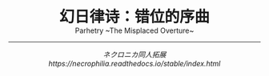 <div style="text-align: center;">
<span style="font-size: 30px;"><b>幻日律诗：错位的序曲</b></span><br>
Parhetry ~The Misplaced Overture~
<HR>
<i>ネクロニカ同人拓展<br>
https://necrophilia.readthedocs.io/stable/index.html</i>
</div>
